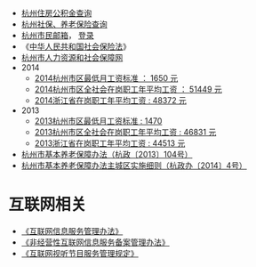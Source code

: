 * [杭州住房公积金查询](http://www.hzgjj.gov.cn:8080/WebAccounts/pages/per/login.jsp)
* [杭州社保、养老保险查询](http://www.zjhz.lss.gov.cn/html/wsbs/denglu.html)
* [杭州市民邮箱](http://www.hangzhou.gov.cn/main/zwdt/ztzj/smyx/)， [登录](http://mail.hz.gov.cn/)
* 《[中华人民共和国社会保险法](http://www.gov.cn/zxft/ft209/content_1748773.htm)》
* [杭州市人力资源和社会保障网](http://www.zjhz.hrss.gov.cn/html/zcfg/zcfgk/zhl/index.html)
* 2014
    * [2014杭州市区最低月工资标准 ： 1650 元](http://www.zjhz.hrss.gov.cn/html/zcfg/zcfgk/in/zcfg5525648.html)
    * [2014杭州市区全社会在岗职工年平均工资 ： 51449 元](http://www.zjhz.hrss.gov.cn/html/zcfg/zcfgk/gzfu/71265.html)
    * [2014浙江省在岗职工年平均工资 : 48372 元](http://www.zjhz.hrss.gov.cn/html/zcfg/zcfgk/gzfu/71140.html)
* 2013 
    * [2013杭州市区最低月工资标准 : 1470](http://www.zjhz.lss.gov.cn/html/zcfg/zcfgk/in/zcfg5519876.html)
    * [2013杭州市区全社会在岗职工年平均工资 : 46831 元](http://www.zjhz.lss.gov.cn/html/zcfg/zcfgk/in/zcfg5519876.html)
    * [2013浙江省在岗职工年平均工资 : 44513 元](http://www.zjhz.hrss.gov.cn/html/zcfg/zcfgk/gzfu/67953.html)
* [杭州市基本养老保障办法（杭政〔2013〕104号）](http://www.hangzhou.gov.cn/main/wjgg/ZFGB/201312/szfwj/T470036.shtml)
* [杭州市基本养老保障办法主城区实施细则（杭政办〔2014〕4号）](http://www.hangzhou.gov.cn/main/wjgg/ZFGB/201402/szfwj/T475790.shtml)

# 互联网相关
* [《互联网信息服务管理办法》](http://www.gov.cn/gongbao/content/2011/content_1860864.htm)
* [《非经营性互联网信息服务备案管理办法》](http://www.miit.gov.cn/n11293472/n11294912/n11296542/12095560.html)
* [《互联网视听节目服务管理规定》](http://www.sarft.gov.cn/articles/2007/12/29/20071229131521450172.html)